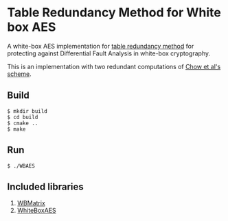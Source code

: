 # Table Redundancy Method for White box AES

A white-box AES implementation for [table redundancy method](https://eprint.iacr.org/2019/959.pdf) for protecting against Differential Fault Analysis in white-box cryptography.

This is an implementation with two redundant computations of [Chow et al's scheme](https://link.springer.com/chapter/10.1007/3-540-36492-7_17).

## Build

```
$ mkdir build
$ cd build
$ cmake ..
$ make
```

## Run

```
$ ./WBAES
```

## Included libraries
1. [WBMatrix](https://github.com/Nexus-TYF/WBMatrix)<br>
2. [WhiteBoxAES](https://github.com/Gr1zz/WhiteBoxAES)<br>
